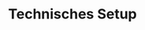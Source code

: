 ---
title: Technisches Setup
eleventyNavigation:
  title: Setup
  key: dg_setup
  order: 3
  parent: dg
layout: "../de/setup.md"
---
